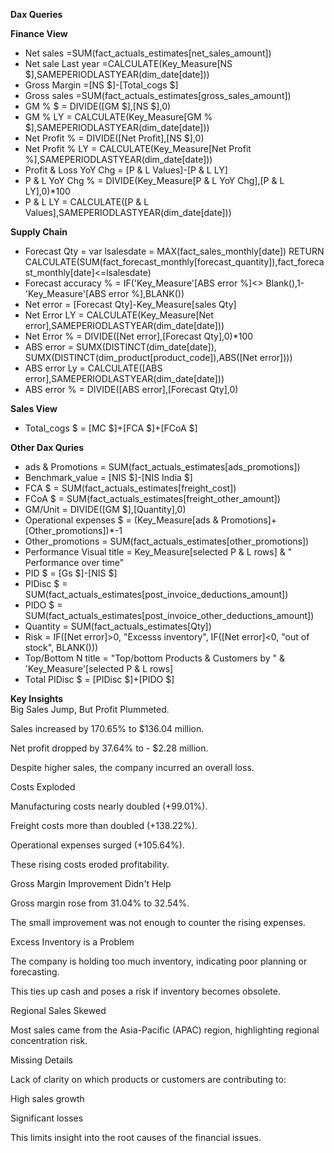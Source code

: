 **Dax Queries**

**Finance View**
- Net sales =SUM(fact_actuals_estimates[net_sales_amount])
- Net sale Last year =CALCULATE(Key_Measure[NS $],SAMEPERIODLASTYEAR(dim_date[date]))
- Gross Margin =[NS $]-[Total_cogs $]
- Gross sales =SUM(fact_actuals_estimates[gross_sales_amount])
- GM % $ = DIVIDE([GM $],[NS $],0)
- GM % LY = CALCULATE(Key_Measure[GM % $],SAMEPERIODLASTYEAR(dim_date[date]))
- Net Profit % = DIVIDE([Net Profit],[NS $],0)
- Net Profit % LY = CALCULATE(Key_Measure[Net Profit %],SAMEPERIODLASTYEAR(dim_date[date]))
- Profit & Loss YoY Chg = [P & L Values]-[P & L LY]
- P & L YoY Chg % = DIVIDE(Key_Measure[P & L YoY Chg],[P & L LY],0)*100
- P & L LY = CALCULATE([P & L Values],SAMEPERIODLASTYEAR(dim_date[date])) 


**Supply Chain**
- Forecast Qty = 
var lsalesdate = MAX(fact_sales_monthly[date])
RETURN
CALCULATE(SUM(fact_forecast_monthly[forecast_quantity]),fact_forecast_monthly[date]<=lsalesdate)
- Forecast accuracy % = IF('Key_Measure'[ABS error %]<> Blank(),1- 'Key_Measure'[ABS error %],BLANK())
- Net error = [Forecast Qty]-Key_Measure[sales Qty]
- Net Error LY = CALCULATE(Key_Measure[Net error],SAMEPERIODLASTYEAR(dim_date[date]))
- Net Error % = DIVIDE([Net error],[Forecast Qty],0)*100
- ABS error = 
SUMX(DISTINCT(dim_date[date]),
SUMX(DISTINCT(dim_product[product_code]),ABS([Net error])))
- ABS error Ly = CALCULATE([ABS error],SAMEPERIODLASTYEAR(dim_date[date]))
- ABS error % = DIVIDE([ABS error],[Forecast Qty],0)


**Sales View**
- Total_cogs $ = [MC $]+[FCA $]+[FCoA $]
  
**Other Dax Quries**
- ads & Promotions = SUM(fact_actuals_estimates[ads_promotions])
- Benchmark_value = [NIS $]-[NIS India $]
- FCA $ = SUM(fact_actuals_estimates[freight_cost])
- FCoA $ = SUM(fact_actuals_estimates[freight_other_amount])
- GM/Unit = DIVIDE([GM $],[Quantity],0)
- Operational expenses $ = (Key_Measure[ads & Promotions]+[Other_promotions])*-1
- Other_promotions = SUM(fact_actuals_estimates[other_promotions])
- Performance Visual title = Key_Measure[selected P & L rows] & " Performance over time"
- PID $ = [Gs $]-[NIS $]
- PIDisc $ = SUM(fact_actuals_estimates[post_invoice_deductions_amount])
- PIDO $ = SUM(fact_actuals_estimates[post_invoice_other_deductions_amount])
- Quantity = SUM(fact_actuals_estimates[Qty])
- Risk = IF([Net error]>0, "Excesss inventory", IF([Net error]<0, "out of stock", BLANK()))
- Top/Bottom N title = "Top/bottom Products & Customers by " & 'Key_Measure'[selected P & L rows]
- Total PIDisc $ = [PIDisc $]+[PIDO $]

**Key Insights**  
Big Sales Jump, But Profit Plummeted.  

Sales increased by 170.65% to $136.04 million.

Net profit dropped by 37.64% to - $2.28 million.

Despite higher sales, the company incurred an overall loss.

Costs Exploded

Manufacturing costs nearly doubled (+99.01%).

Freight costs more than doubled (+138.22%).

Operational expenses surged (+105.64%).

These rising costs eroded profitability.

Gross Margin Improvement Didn't Help

Gross margin rose from 31.04% to 32.54%.

The small improvement was not enough to counter the rising expenses.

Excess Inventory is a Problem

The company is holding too much inventory, indicating poor planning or forecasting.

This ties up cash and poses a risk if inventory becomes obsolete.

Regional Sales Skewed

Most sales came from the Asia-Pacific (APAC) region, highlighting regional concentration risk.

Missing Details

Lack of clarity on which products or customers are contributing to:

High sales growth

Significant losses

This limits insight into the root causes of the financial issues.












